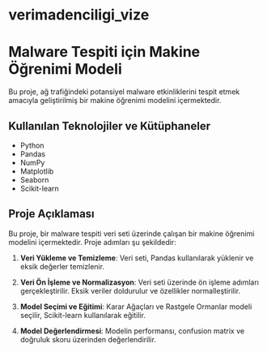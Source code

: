 # verimadenciligi_vize
# Malware Tespiti için Makine Öğrenimi Modeli

Bu proje, ağ trafiğindeki potansiyel malware etkinliklerini tespit etmek amacıyla geliştirilmiş bir makine öğrenimi modelini içermektedir.

## Kullanılan Teknolojiler ve Kütüphaneler

- Python
- Pandas
- NumPy
- Matplotlib
- Seaborn
- Scikit-learn

## Proje Açıklaması

Bu proje, bir malware tespiti veri seti üzerinde çalışan bir makine öğrenimi modelini içermektedir. Proje adımları şu şekildedir:

1. **Veri Yükleme ve Temizleme**: Veri seti, Pandas kullanılarak yüklenir ve eksik değerler temizlenir.

2. **Veri Ön İşleme ve Normalizasyon**: Veri seti üzerinde ön işleme adımları gerçekleştirilir. Eksik veriler doldurulur ve özellikler normalleştirilir.

3. **Model Seçimi ve Eğitimi**: Karar Ağaçları ve Rastgele Ormanlar modeli seçilir, Scikit-learn kullanılarak eğitilir.

4. **Model Değerlendirmesi**: Modelin performansı, confusion matrix ve doğruluk skoru üzerinden değerlendirilir.
